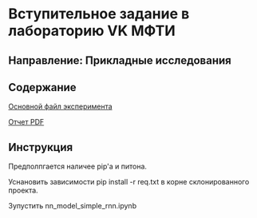 # Вступительное задание в лабораторию VK МФТИ
## Направление: Прикладные исследования


## Содержание

[Основной файл эксперимента](https://github.com/MartinsonMichael/VK_Lab_intro/blob/master/nn_model_simple_rnn.ipynb)

[Отчет PDF](https://github.com/MartinsonMichael/VK_Lab_intro/blob/master/tex_report/MartinsonMichael_VKLab_Raport.pdf)

## Инструкция

Предполпгается наличее pip'a и питона. 

Уснановить зависимости pip install -r req.txt в корне склонированного проекта.

Зупустить nn_model_simple_rnn.ipynb 